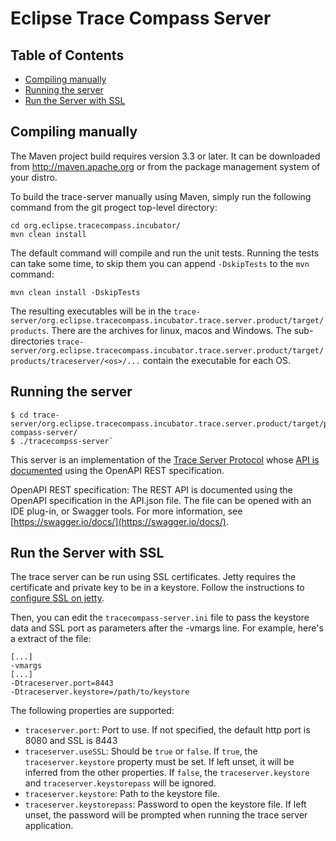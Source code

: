 # Eclipse Trace Compass Server

## Table of Contents

<!-- START doctoc generated TOC please keep comment here to allow auto update -->
<!-- DON'T EDIT THIS SECTION, INSTEAD RE-RUN doctoc TO UPDATE -->


- [Compiling manually](#compiling-manually)
- [Running the server](#running-the-server)
- [Run the Server with SSL](#run-the-server-with-ssl)

<!-- END doctoc generated TOC please keep comment here to allow auto update -->

## Compiling manually

The Maven project build requires version 3.3 or later. It can be downloaded from
<http://maven.apache.org> or from the package management system of your distro.

To build the trace-server manually using Maven, simply run the following command
from the git progect top-level directory:

    cd org.eclipse.tracecompass.incubator/
    mvn clean install

The default command will compile and run the unit tests. Running the tests can
take some time, to skip them you can append `-DskipTests` to the
`mvn` command:

    mvn clean install -DskipTests

The resulting executables will be in the
`trace-server/org.eclipse.tracecompass.incubator.trace.server.product/target/products`.
There are the archives for linux, macos and Windows. The sub-directories
`trace-server/org.eclipse.tracecompass.incubator.trace.server.product/target/products/traceserver/<os>/...`
contain the executable for each OS.

## Running the server

```
$ cd trace-server/org.eclipse.tracecompass.incubator.trace.server.product/target/products/traceserver/linux/gtk/x86_64/trace-compass-server/
$ ./tracecompss-server`
```

This server is an implementation of the [Trace Server Protocol](https://github.com/theia-ide/trace-server-protocol) whose [API is documented](https://theia-ide.github.io/trace-server-protocol/) using the OpenAPI REST specification.

OpenAPI REST specification:
The REST API is documented using the OpenAPI specification in the API.json file.
The file can be opened with an IDE plug-in, or Swagger tools.
For more information, see [https://swagger.io/docs/](https://swagger.io/docs/).

## Run the Server with SSL

The trace server can be run using SSL certificates. Jetty requires the certificate and private key to be in a keystore. Follow the instructions to [configure SSL on jetty](https://www.eclipse.org/jetty/documentation/current/configuring-ssl.html).

Then, you can edit the `tracecompass-server.ini` file to pass the keystore data and SSL port as parameters after the -vmargs line. For example, here's a extract of the file:

```
[...]
-vmargs
[...]
-Dtraceserver.port=8443
-Dtraceserver.keystore=/path/to/keystore
```

The following properties are supported:

* `traceserver.port`: Port to use. If not specified, the default http port is 8080 and SSL is 8443
* `traceserver.useSSL`: Should be `true` or `false`. If `true`, the `traceserver.keystore` property must be set. If left unset, it will be inferred from the other properties. If `false`, the `traceserver.keystore` and `traceserver.keystorepass` will be ignored.
* `traceserver.keystore`: Path to the keystore file.
* `traceserver.keystorepass`: Password to open the keystore file. If left unset, the password will be prompted when running the trace server application.